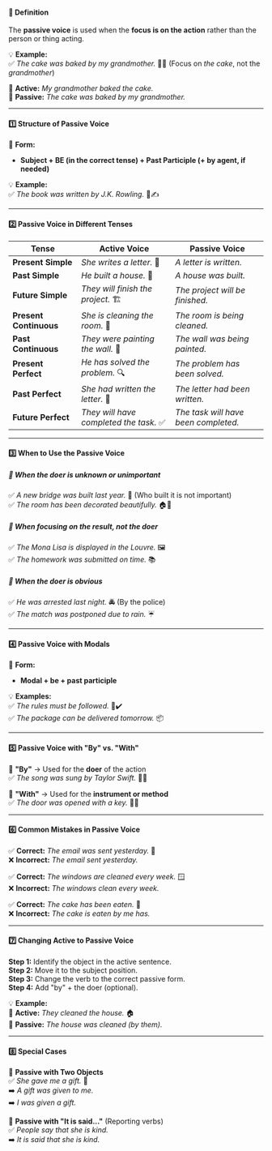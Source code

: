 #### **📜 Definition**

The **passive voice** is used when the **focus is on the action** rather than the person or thing acting.

💡 **Example:**  
✅ _The cake was baked by my grandmother._ 🎂👵 (Focus on _the cake_, not the _grandmother_)

🔹 **Active:** _My grandmother baked the cake._  
🔹 **Passive:** _The cake was baked by my grandmother._

---

#### **1️⃣ Structure of Passive Voice**

📝 **Form:**

- **Subject + BE (in the correct tense) + Past Participle (+ by agent, if needed)**

💡 **Example:**  
✅ _The book was written by J.K. Rowling._ 📖✍️

---

#### **2️⃣ Passive Voice in Different Tenses**

|**Tense**|**Active Voice**|**Passive Voice**|
|---|---|---|
|**Present Simple**|_She writes a letter._ 📝|_A letter is written._|
|**Past Simple**|_He built a house._ 🏡|_A house was built._|
|**Future Simple**|_They will finish the project._ 🏗️|_The project will be finished._|
|**Present Continuous**|_She is cleaning the room._ 🧹|_The room is being cleaned._|
|**Past Continuous**|_They were painting the wall._ 🎨|_The wall was being painted._|
|**Present Perfect**|_He has solved the problem._ 🔍|_The problem has been solved._|
|**Past Perfect**|_She had written the letter._ 📝|_The letter had been written._|
|**Future Perfect**|_They will have completed the task._ ✅|_The task will have been completed._|

---

#### **3️⃣ When to Use the Passive Voice**

##### **🔹 When the doer is unknown or unimportant**

✅ _A new bridge was built last year._ 🌉 (Who built it is not important)  
✅ _The room has been decorated beautifully._ 🏠🎨

##### **🔹 When focusing on the result, not the doer**

✅ _The Mona Lisa is displayed in the Louvre._ 🖼️  
✅ _The homework was submitted on time._ 📚

##### **🔹 When the doer is obvious**

✅ _He was arrested last night._ 🚔 (By the police)  
✅ _The match was postponed due to rain._ ☔

---

#### **4️⃣ Passive Voice with Modals**

📝 **Form:**

- **Modal + be + past participle**

💡 **Examples:**  
✅ _The rules must be followed._ 📜✔️  
✅ _The package can be delivered tomorrow._ 📦

---

#### **5️⃣ Passive Voice with "By" vs. "With"**

🔹 **"By"** → Used for the **doer** of the action  
✅ _The song was sung by Taylor Swift._ 🎤🎶

🔹 **"With"** → Used for the **instrument or method**  
✅ _The door was opened with a key._ 🔑🚪

---

#### **6️⃣ Common Mistakes in Passive Voice**

✅ **Correct:** _The email was sent yesterday._ 📧  
❌ **Incorrect:** _The email sent yesterday._

✅ **Correct:** _The windows are cleaned every week._ 🪟  
❌ **Incorrect:** _The windows clean every week._

✅ **Correct:** _The cake has been eaten._ 🎂  
❌ **Incorrect:** _The cake is eaten by me has._

---

#### **7️⃣ Changing Active to Passive Voice**

**Step 1:** Identify the object in the active sentence.  
**Step 2:** Move it to the subject position.  
**Step 3:** Change the verb to the correct passive form.  
**Step 4:** Add "by" + the doer (optional).

💡 **Example:**  
🔹 **Active:** _They cleaned the house._ 🏠  
🔹 **Passive:** _The house was cleaned (by them)._

---

#### **8️⃣ Special Cases**

🔹 **Passive with Two Objects**  
✅ _She gave me a gift._ 🎁  
➡️ _A gift was given to me._  
➡️ _I was given a gift._

🔹 **Passive with "It is said..."** (Reporting verbs)  
✅ _People say that she is kind._  
➡️ _It is said that she is kind._